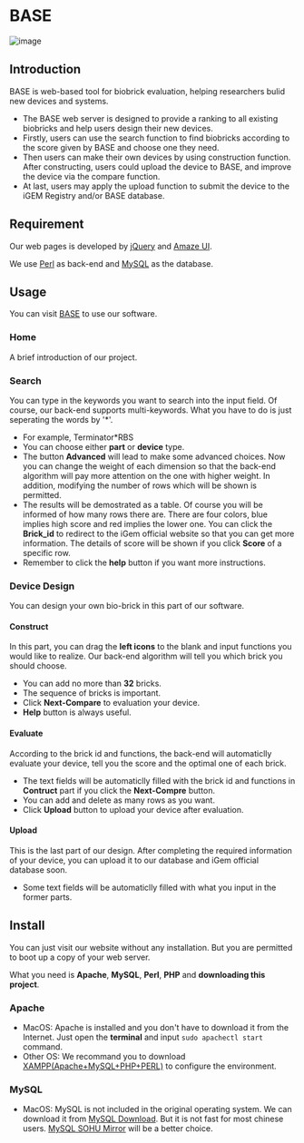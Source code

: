 BASE
======

![image](https://github.com/igemsoftware/SJTU-Software2015/blob/master/icon/baselogoweb-color-03.png)

## Introduction

BASE is web-based tool for biobrick evaluation, helping researchers bulid new devices and systems.
  - The BASE web server is designed to provide a ranking to all existing biobricks and help users design their new devices.
  - Firstly, users can use the search function to find biobricks according to the score given by BASE and choose one they need.
  - Then users can make their own devices by using construction function. After constructing, users could upload the device to BASE, and improve the device via the compare function. 
  - At last, users may apply the upload function to submit the device to the iGEM Registry and/or BASE database.

## Requirement

Our web pages is developed by [jQuery](http://jquery.com) and [Amaze UI](http://amazeui.org/?_ver=2.x).

We use [Perl](https://www.perl.org) as back-end and [MySQL](http://www.mysql.com) as the database.

## Usage

You can visit [BASE](http://www.igembase.com) to use our software.

### Home

A brief introduction of our project.

### Search

You can type in the keywords you want to search into the input field. Of course, our back-end supports multi-keywords. What you have to do is just seperating the words by '\*'. 
  - For example, Terminator\*RBS
  - You can choose either __part__ or __device__ type.
  - The button __Advanced__ will lead to make some advanced choices. Now you can change the weight of each dimension so that the back-end algorithm will pay more attention on the one with higher weight. In addition, modifying the number of rows which will be shown is permitted.
  - The results will be demostrated as a table. Of course you will be informed of how many rows there are. There are four colors, blue implies high score and red implies the lower one. You can click the __Brick_id__ to redirect to the iGem official website so that you can get more information. The details of score will be shown if you click __Score__ of a specific row.
  - Remember to click the __help__ button if you want more instructions.

### Device Design

You can design your own bio-brick in this part of our software.

#### Construct

In this part, you can drag the __left icons__ to the blank and input functions you would like to realize. Our back-end algorithm will tell you which brick you should choose.
  - You can add no more than __32__ bricks.
  - The sequence of bricks is important. 
  - Click __Next-Compare__ to evaluation your device.
  - __Help__ button is always useful.

#### Evaluate

According to the brick id and functions, the back-end will automaticlly evaluate your device, tell you the score and the optimal one of each brick.
  - The text fields will be automaticlly filled with the brick id and functions in __Contruct__ part if you click the __Next-Compre__ button.
  - You can add and delete as many rows as you want.
  - Click __Upload__ button to upload your device after evaluation.

#### Upload

This is the last part of our design. After completing the required information of your device, you can upload it to our database and iGem official database soon.
  - Some text fields will be automaticlly filled with what you input in the former parts.

## Install
You can just visit our website without any installation. But you are permitted to boot up a copy of your web server.

What you need is __Apache__, __MySQL__, __Perl__, __PHP__ and __downloading this project__.

### Apache
  - MacOS: Apache is installed and you don't have to download it from the Internet. Just open the __terminal__ and input ```sudo apachectl start``` command.
  - Other OS: We recommand you to download [XAMPP(Apache+MySQL+PHP+PERL)](https://www.apachefriends.org/download.html) to configure the environment.

### MySQL
  - MacOS: MySQL is not included in the original operating system. We can download it from [MySQL Download](http://dev.mysql.com/downloads/mysql/). But it is not fast for most chinese users. [MySQL SOHU Mirror](http://mirrors.sohu.com/mysql/MySQL-5.6/) will be a better choice.

